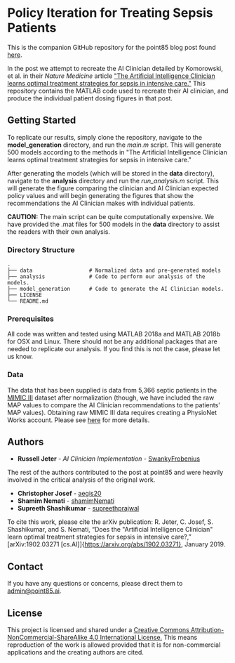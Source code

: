 # Policy Iteration for Treating Sepsis Patients

This is the companion GitHub repository for the point85 blog post found [here](https://point85.ai/artificial-intelligence-clinician).

In the post we attempt to recreate the AI Clinician detailed by Komorowski, et al. in their _Nature Medicine_ article ["The Artificial Intelligence Clinician learns optimal treatment strategies for sepsis in intensive care."](https://www.nature.com/articles/s41591-018-0213-5)  This repository contains the MATLAB code used to recreate their AI clinician, and produce the individual patient dosing figures in that post.

## Getting Started
To replicate our results, simply clone the repository, navigate to the **model_generation** directory, and run the *main.m* script.  This will generate 500 models according to the methods in "The Artificial Intelligence Clinician learns optimal treatment strategies for sepsis in intensive care."

After generating the models (which will be stored in the **data** directory), navigate to the **analysis** directory and run the *run_analysis.m* script.  This will generate the figure comparing the clinician and AI Clinician expected policy values and will begin generating the figures that show the recommendations the AI Clinician makes with individual patients.

**CAUTION:**  The main script can be quite computationally expensive.  We have provided the .mat files for 500 models in the **data** directory to assist the readers with their own analysis.

### Directory Structure

    .
    ├── data                  # Normalized data and pre-generated models
    ├── analysis              # Code to perform our analysis of the models.
    ├── model_generation      # Code to generate the AI Clinician models.
    ├── LICENSE
    └── README.md

### Prerequisites
All code was written and tested using MATLAB 2018a and MATLAB 2018b for OSX and Linux.  There should not be any additional packages that are needed to replicate our analysis.  If you find this is not the case, please let us know.

### Data
The data that has been supplied is data from 5,366 septic patients in the [MIMIC III](https://mimic.physionet.org/) dataset after normalization (though, we have included the raw MAP values to compare the AI Clinician recommendations to the patients' MAP values).  Obtaining raw MIMIC III data requires creating a PhysioNet Works account.  Please see [here](https://mimic.physionet.org/gettingstarted/access/) for more details.  

## Authors

* **Russell Jeter** - *AI Clinician Implementation* - [SwankyFrobenius](https://github.com/SwankyFrobenius)

The rest of the authors contributed to the post at point85 and were heavily involved in the critical analysis of the original work.
* **Christopher Josef** - [aegis20](https://github.com/aegis20)
* **Shamim Nemati**  - [shamimNemati](https://github.com/shamimNemati)
* **Supreeth Shashikumar** - [supreethprajwal](https://github.com/supreethprajwal)

To cite this work, please cite the arXiv publication:
R. Jeter, C. Josef, S. Shashikumar, and S. Nemati, “Does the "Artificial Intelligence Clinician" learn optimal treatment strategies for sepsis in intensive care?,” [arXiv:1902.03271 [cs.AI]]{https://arxiv.org/abs/1902.03271}, January 2019.

## Contact
If you have any questions or concerns, please direct them to [admin@point85.ai](admin@point85.ai).
## License

This project is licensed and shared under a [Creative Commons Attribution-NonCommercial-ShareAlike 4.0 International License.](https://creativecommons.org/licenses/by-nc-sa/4.0/legalcode) This means reproduction of the work is allowed provided that it is for non-commercial applications and the creating authors are cited.
